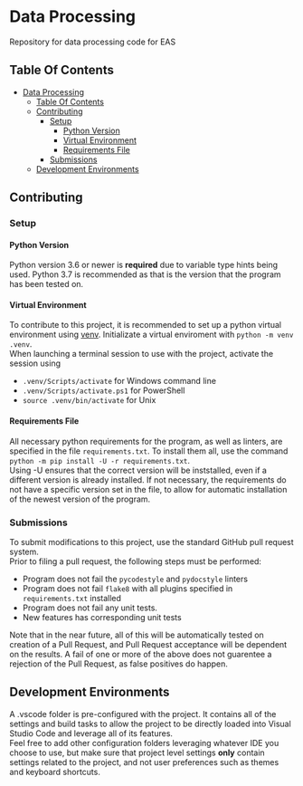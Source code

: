 # Data Processing

Repository for data processing code for EAS

## Table Of Contents

- [Data Processing](#data-processing)
  - [Table Of Contents](#table-of-contents)
  - [Contributing](#contributing)
    - [Setup](#setup)
      - [Python Version](#python-version)
      - [Virtual Environment](#virtual-environment)
      - [Requirements File](#requirements-file)
    - [Submissions](#submissions)
  - [Development Environments](#development-environments)


## Contributing

### Setup

#### Python Version

Python version 3.6 or newer is **required** due to variable type hints being used.
Python 3.7 is recommended as that is the version that the program has been tested on.

#### Virtual Environment

To contribute to this project, it is recommended to set up a python virtual environment using [venv](https://docs.python.org/3/library/venv.html).
Initializate a virtual enviroment with `python -m venv .venv`.\
When launching a terminal session to use with the project, activate the session using

* `.venv/Scripts/activate` for Windows command line
* `.venv/Scripts/activate.ps1` for PowerShell
* `source .venv/bin/activate` for Unix

#### Requirements File

All necessary python requirements for the program, as well as linters, are specified in the file `requirements.txt`. To install them all, use the command `python -m pip install -U -r requirements.txt`.\
Using -U ensures that the correct version will be inststalled, even if a different version is already installed. 
If not necessary, the requirements do not have a specific version set in the file, to allow for automatic installation of the newest version of the program.

### Submissions

To submit modifications to this project, use the standard GitHub pull request system.\
Prior to filing a pull request, the following steps must be performed:

* Program does not fail the `pycodestyle` and `pydocstyle` linters
* Program does not fail `flake8` with all plugins specified in `requirements.txt` installed
* Program does not fail any unit tests.
* New features has corresponding unit tests

Note that in the near future, all of this will be automatically tested on creation of a Pull Request, and Pull Request acceptance will be dependent on the results. A fail of one or more of the above does not guarentee a rejection of the Pull Request, as false positives do happen.

## Development Environments

A .vscode folder is pre-configured with the project. It contains all of the settings and build tasks to allow the project to be directly loaded into Visual Studio Code and leverage all of its features.\
Feel free to add other configuration folders leveraging whatever IDE you choose to use, but make sure that project level settings **only** contain settings related to the project, and not user preferences such as themes and keyboard shortcuts.
